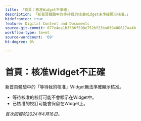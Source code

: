 ```yaml
---
title: 「首頁：核准Widget不準確」
description: 「新首頁體驗中的等待我的核准Widget未準確顯示核准。」
hidefromtoc: true
feature: Digital Content and Documents
source-git-commit: 677e4ea1b3586f598e752bf23ba039488617aa4b
workflow-type: tm+mt
source-wordcount: '69'
ht-degree: 0%

---
```



# 首頁：核准Widget不正確

<!-- WF, WFP-->

新首頁體驗中的「等待我的核准」Widget無法準確顯示核准。

* 等待核准的校訂可能不會顯示在Widget中。
* 已核准的校訂可能會保留在Widget上。

_首次回報於2024年4月16日。_

